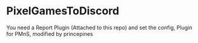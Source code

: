# PixelGamesToDiscord
You need a Report Plugin (Attached to this repo) and set the config, Plugin for PMnS, modified by princepines
